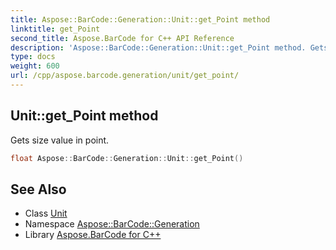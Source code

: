 ```yaml
---
title: Aspose::BarCode::Generation::Unit::get_Point method
linktitle: get_Point
second_title: Aspose.BarCode for C++ API Reference
description: 'Aspose::BarCode::Generation::Unit::get_Point method. Gets size value in point in C++.'
type: docs
weight: 600
url: /cpp/aspose.barcode.generation/unit/get_point/
---
```

## Unit::get_Point method


Gets size value in point.

```cpp
float Aspose::BarCode::Generation::Unit::get_Point()
```

## See Also

* Class [Unit](../)
* Namespace [Aspose::BarCode::Generation](../../)
* Library [Aspose.BarCode for C++](../../../)
